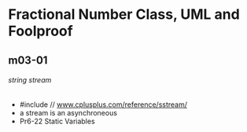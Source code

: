 # Fractional Number Class, UML and Foolproof

## m03-01
###### string stream
- #include <sstream> // www.cplusplus.com/reference/sstream/
- a stream is an asynchroneous 
- Pr6-22 Static Variables
